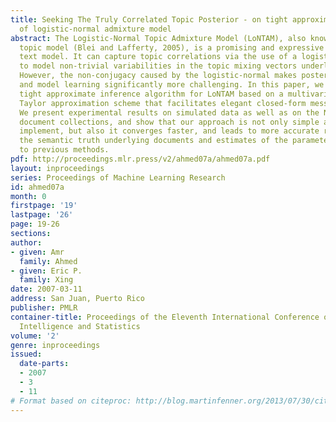 ```yaml
---
title: Seeking The Truly Correlated Topic Posterior - on tight approximate inference
  of logistic-normal admixture model
abstract: The Logistic-Normal Topic Admixture Model (LoNTAM), also known as correlated
  topic model (Blei and Lafferty, 2005), is a promising and expressive admixture-based
  text model. It can capture topic correlations via the use of a logistic-normal distribution
  to model non-trivial variabilities in the topic mixing vectors underlying documents.
  However, the non-conjugacy caused by the logistic-normal makes posterior inference
  and model learning significantly more challenging. In this paper, we present a new,
  tight approximate inference algorithm for LoNTAM based on a multivariate quadratic
  Taylor approximation scheme that facilitates elegant closed-form message passing.
  We present experimental results on simulated data as well as on the NIPS17 and PNAS
  document collections, and show that our approach is not only simple and easy to
  implement, but also it converges faster, and leads to more accurate recovery of
  the semantic truth underlying documents and estimates of the parameters comparing
  to previous methods.
pdf: http://proceedings.mlr.press/v2/ahmed07a/ahmed07a.pdf
layout: inproceedings
series: Proceedings of Machine Learning Research
id: ahmed07a
month: 0
firstpage: '19'
lastpage: '26'
page: 19-26
sections: 
author:
- given: Amr
  family: Ahmed
- given: Eric P.
  family: Xing
date: 2007-03-11
address: San Juan, Puerto Rico
publisher: PMLR
container-title: Proceedings of the Eleventh International Conference on Artificial
  Intelligence and Statistics
volume: '2'
genre: inproceedings
issued:
  date-parts:
  - 2007
  - 3
  - 11
# Format based on citeproc: http://blog.martinfenner.org/2013/07/30/citeproc-yaml-for-bibliographies/
---
```

